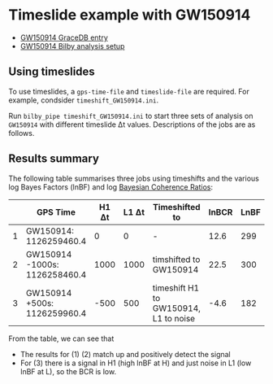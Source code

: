# Timeslide example with GW150914

- [GW150914 GraceDB entry](https://gracedb.ligo.org/events/G184098)
- [GW150914 Bilby analysis setup](https://git.ligo.org/lscsoft/bilby/blob/master/examples/gw_examples/data_examples/GW150914_advanced.py)

## Using timeslides 
To use timeslides, a `gps-time-file` and `timeslide-file` are required. For example, condsider `timeshift_GW150914.ini`.

Run `bilby_pipe timeshift_GW150914.ini` to start three sets of analysis on `GW150914` with different timeslide Δt values. Descriptions of the jobs are as follows. 


## Results summary
The following table summarises three jobs using timeshifts and the various log Bayes Factors (lnBF) and log [Bayesian Coherence Ratios](https://arxiv.org/abs/arXiv:1803.09783): 

|   	| GPS Time                      	| H1 Δt 	| L1 Δt 	| Timeshifted to                        	| lnBCR 	| LnBF 	| H1 LnBF 	| L1 LnBF 	|
|---	|-------------------------------	|-------	|-------	|---------------------------------------	|-------	|------	|--------	|--------	|
| 1 	| GW150914: 1126259460.4        	| 0     	| 0     	| -                                     	| 12.6  	| 299  	| 191    	| 90     	|
| 2 	| GW150914 -1000s: 1126258460.4 	| 1000  	| 1000  	| timshifted to GW150914                	| 22.5   	| 300  	| 193    	| 84     	|
| 3 	| GW150914 +500s: 1126259960.4  	| -500  	| 500   	| timeshift H1 to GW150914, L1 to noise 	| -4.6  	| 182  	| 199    	| -0.02    	|


From the table, we can see that 
- The results for (1) (2) match up and positively detect the signal
- For (3) there is a signal in H1 (high lnBF at H) and just noise in L1 (low lnBF at L), so the BCR is low.



